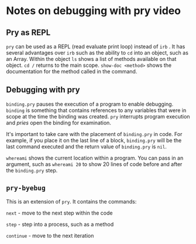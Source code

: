 # Notes on debugging with pry video

## Pry as REPL

`pry` can be used as a REPL (read evaluate print loop) instead of `irb` . It has several advantages over `irb` such as the ability to `cd` into an object, such as an Array. Within the object `ls` shows a list of methods available on that object. `cd /` returns to the main scope. `show-doc <method>` shows the documentation for the method called in the command.

## Debugging with pry

`binding.pry` pauses the execution of a program to enable debugging. `binding` is something that contains references to any variables that were in scope at the time the binding was created. `pry` interrupts program execution and *pries* open the binding for examination.

It's important to take care with the placement of `binding.pry` in code. For example, if you place it on the last line of a block, `binding.pry` will be the last command executed and the return value of `binding.pry` is `nil`.

`whereami` shows the current location within a program. You can pass in an argument, such as `whereami 20` to show 20 lines of code before and after the `binding.pry` step. 

## `pry-byebug`

This is an extension of `pry`. It contains the commands:

`next` - move to the next step within the code

`step` - step into a process, such as a method

`continue` - move to the next iteration